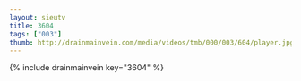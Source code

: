 ```yaml
--- 
layout: sieutv
title: 3604
tags: ["003"]
thumb: http://drainmainvein.com/media/videos/tmb/000/003/604/player.jpg
---
```

{% include drainmainvein key="3604" %} 
